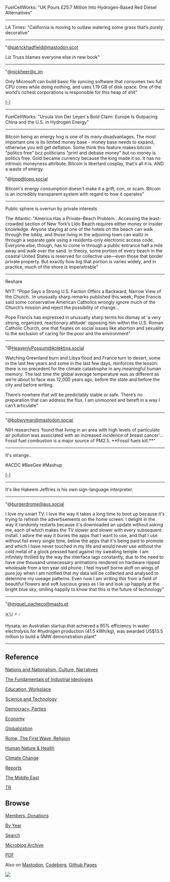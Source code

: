 
FuelCellWorks: "UK Pours £25.7 Million Into Hydrogen-Based Red Diesel
Alternatives"

---

LA Times: "California is moving to outlaw watering some grass that’s
purely decorative"

---

"@patrickhadfield@mastodon.scot

Liz Truss blames everyone else in new book"

---

"@nickheer@c.im

Only Microsoft can build basic file syncing software that consumes two
full CPU cores while doing nothing, and uses 1.19 GB of disk
space. One of the world’s richest corporations is responsible for this
heap of shit"

[[-]](https://s3.c.im/media_attachments/files/111/026/468/283/093/559/original/092f4b4f28a8ea53.png)

---

FuelCellWorks: "Ursula Von Der Leyen's Bold Claim: Europe Is Outpacing
China and the U.S. in Hydrogen Energy"

---

Bitcoin being an energy hog is one of its many disadvantages. The most
important one is its limited money base - money base needs to expand,
otherwise you will get deflation. Some think this feature makes
bitcoin "politics free" bcz politicians "print and debase money" but
no money is politics free. Gold became currency because the king made
it so. It has no intrinsic moneyness attribute. Bitcoin is libertard
cosplay, that's all it is. AND a waste of energy.

"@lopp@lopp.social

Bitcoin's energy consumption doesn't make it a grift, con, or
scam. Bitcoin is an incredibly transparent system with regard to how
it operates"

---

Public sphere is overrun by private interests

The Atlantic: "America Has a Private-Beach Problem.. Accessing the
least-crowded section of New York’s Lido Beach requires either money
or insider knowledge. Anyone staying at one of the hotels on the beach
can walk through the lobby, and those living in the adjoining town can
waltz in through a separate gate using a residents-only electronic
access code. Everyone else, though, has to come in through a public
entrance half a mile away and walk over the sand. In theory, some
portion of every beach in the coastal United States is reserved for
collective use—even those that border private property. But exactly
how big that portion is varies widely, and in practice, much of the
shore is impenetrable"

---

Reshare

NYT: "Pope Says a Strong U.S. Faction Offers a Backward, Narrow View
of the Church..  In unusually sharp remarks published this week, Pope
Francis said some conservative American Catholics wrongly ignore much
of the Church’s mission and reject the possibility of change...

Pope Francis has expressed in unusually sharp terms his dismay at 'a
very strong, organized, reactionary attitude' opposing him within the
U.S. Roman Catholic Church, one that fixates on social issues like
abortion and sexuality to the exclusion of caring for the poor and the
environment"

---

"@HeavenlyPossum@kolektiva.social

Watching Greenland burn and Libya flood and France turn to desert,
some in the last few years and some in the last few days, reinforces
the lesson: there is no precedent for the climate catastrophe in any
meaningful human memory. The last time the global average temperature
was as different as we’re about to face was 12,000 years ago, before
the state and before the city and before writing.

There’s nowhere that will be predictably stable or safe. There’s no
preparation that can address the flux. I am unmoored and bereft in a
way I can’t articulate"

---

"@bobwyman@mastodon.social

NIH researchers 'found that living in an area with high levels of
particulate air pollution was associated with an increased incidence
of breast cancer'... Fossil fuel combustion is a major source of
PM2.5. \*\*Fossil fuels kill.\*\*"

---

It's strange.. 

\#ACDC #BeeGee #Mashup

[[-]](https://music.youtube.com/watch?v=n3muSFoAu6g)

---

It's like Hakeem Jeffries is his own sign-language interpreter.

---

"@burgerdrome@aus.social

I love my smart TV. I love the way it takes a long time to boot up
because it's trying to refresh the advertisements on the home
screen. I delight in the way it randomly restarts because it's
downloaded an update without asking me, each of which makes the TV
slower and slower with every subsequent install. I adore the way it
buries the apps that I want to use, and that I use without fail every
single time, below the apps that it's being paid to promote and which
I have never touched in my life and would never use without the cold
metal of a glock pressed hard against my sweating temple. I am
infinitely thrilled by the way the interface lags constantly, due to
the need to have one thousand unnecessary animations rendered on
hardware ripped wholesale from a ten year old phone. I feel myself
borne aloft on wings of pure joy when I am notified that my data will
be collected and analysed to determine my useage patterns. Even now I
am writing this from a field of beautiful flowers and soft luscious
grass as I lie and look up happily at the bright blue sky, smiling
happily to know that this is the future of technology"

---

"@miguel_pacheco@masto.pt

🇦🇺 ⚡ 💧 

Hysata, an Australian startup that achieved a 95% efficiency in water
electrolysis for #hydrogen production (41.5 kWh/kg), was awarded
US$13.5 million to build a 5MW demonstration plant"

---

## Reference

[Nations and Nationalism, Culture, Narratives](0119/2013/02/nations-and-nationalism.html)

[The Fundamentals of Industrial Ideologies](0119/2011/04/fundamentals-of-industrial-ideologies.html)

[Education, Workplace](0119/2017/09/education-workplace.html)

[Science and Technology](0119/2018/09/science-technology.html)

[Democracy, Parties](0119/2016/11/democracy.html)

[Economy](2021/01/economy.html)

[Globalization](0119/2018/09/globalization.html)

[Rome, The First Wave, Religion](0119/2017/12/rome.html)

[Human Nature & Health](2020/07/human-nature.html)

[Climate Change](2022/01/climate.html)

[Reports](2021/01/reports.html)

[The Middle East](0119/2019/07/middleeast.html)

[TR](../tr/index.html)

## Browse

[Members, Donations](2022/08/members.html)

[By Year](years.html)

[Search](search.html)

[Microblog Archive](mbl/index.html)

[PDF](https://drive.google.com/uc?export=view&id=1FSi-1MnqXVq_PVTEXzzflwN8-7h92N_R)

Also on 
[Mastodon](https://fosstodon.org/@muratk5n),
[Codeberg](https://muratk5n.codeberg.page/en/),
[Github Pages](https://muratk5n.github.io/thirdwave/en/)

<img src='https://drive.google.com/uc?export=view&id=1zsIeciFSvlr-sWB84Tc0mfZ_NYqn9VQx'/> 
